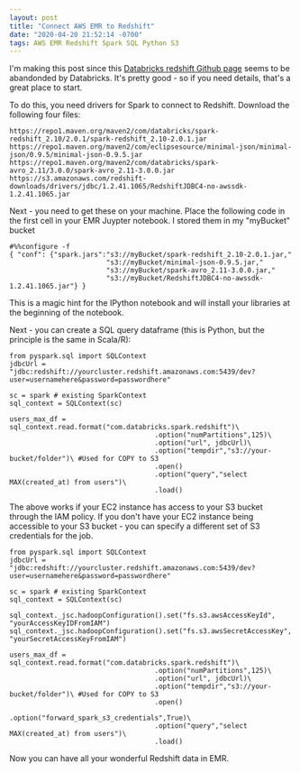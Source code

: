 ```yaml
---
layout: post
title: "Connect AWS EMR to Redshift"
date: "2020-04-20 21:52:14 -0700"
tags: AWS EMR Redshift Spark SQL Python S3
---
```



I'm making this post since this [Databricks redshift Github page](https://github.com/databricks/spark-redshift) seems to be abandonded by Databricks. It's pretty good - so if you need details, that's a great place to start.

To do this, you need drivers for Spark to connect to Redshift. Download the following four files:

```
https://repo1.maven.org/maven2/com/databricks/spark-redshift_2.10/2.0.1/spark-redshift_2.10-2.0.1.jar
https://repo1.maven.org/maven2/com/eclipsesource/minimal-json/minimal-json/0.9.5/minimal-json-0.9.5.jar
https://repo1.maven.org/maven2/com/databricks/spark-avro_2.11/3.0.0/spark-avro_2.11-3.0.0.jar
https://s3.amazonaws.com/redshift-downloads/drivers/jdbc/1.2.41.1065/RedshiftJDBC4-no-awssdk-1.2.41.1065.jar
```

Next - you need to get these on your machine. Place the following code in the first cell in your EMR Juypter notebook. I stored them in my "myBucket" bucket

```
#%%configure -f
{ "conf": {"spark.jars":"s3://myBucket/spark-redshift_2.10-2.0.1.jar,"
                        "s3://myBucket/minimal-json-0.9.5.jar,"
                        "s3://myBucket/spark-avro_2.11-3.0.0.jar,"
                        "s3://myBucket/RedshiftJDBC4-no-awssdk-1.2.41.1065.jar"} }
```

This is a magic hint for the IPython notebook and will install your libraries at the beginning of the notebook.


Next - you can create a SQL query dataframe (this is Python, but the principle is the same in Scala/R):

```
from pyspark.sql import SQLContext
jdbcUrl = "jdbc:redshift://yourcluster.redshift.amazonaws.com:5439/dev?user=usernamehere&password=passwordhere"

sc = spark # existing SparkContext
sql_context = SQLContext(sc)

users_max_df = sql_context.read.format("com.databricks.spark.redshift")\
                                    .option("numPartitions",125)\
                                    .option("url", jdbcUrl)\
                                    .option("tempdir","s3://your-bucket/folder")\ #Used for COPY to S3
                                    .open()
                                    .option("query","select MAX(created_at) from users")\
                                    .load()

```

The above works if your EC2 instance has access to your S3 bucket through the IAM policy. If you don't have your EC2 instance being accessible to your S3 bucket - you can specify a different set of S3 credentials for the job.

```
from pyspark.sql import SQLContext
jdbcUrl = "jdbc:redshift://yourcluster.redshift.amazonaws.com:5439/dev?user=usernamehere&password=passwordhere"

sc = spark # existing SparkContext
sql_context = SQLContext(sc)

sql_context._jsc.hadoopConfiguration().set("fs.s3.awsAccessKeyId", "yourAccessKeyIDFromIAM")
sql_context._jsc.hadoopConfiguration().set("fs.s3.awsSecretAccessKey", "yourSecretAccessKeyFromIAM")

users_max_df = sql_context.read.format("com.databricks.spark.redshift")\
                                    .option("numPartitions",125)\
                                    .option("url", jdbcUrl)\
                                    .option("tempdir","s3://your-bucket/folder")\ #Used for COPY to S3
                                    .open()
                                    .option("forward_spark_s3_credentials",True)\
                                    .option("query","select MAX(created_at) from users")\
                                    .load()
```

Now you can have all your wonderful Redshift data in EMR.
